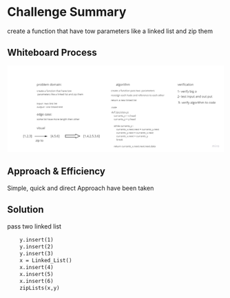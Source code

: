 # Challenge Summary
create a function that have tow
parameters like a linked list and zip them
## Whiteboard Process
![](linked_list_zip.jpg)

## Approach & Efficiency
Simple, quick and direct Approach have been taken

## Solution
pass two linked list

```
    y.insert(1)
    y.insert(2)
    y.insert(3)
    x = Linked_List()
    x.insert(4)
    x.insert(5)
    x.insert(6)
    zipLists(x,y)
```
